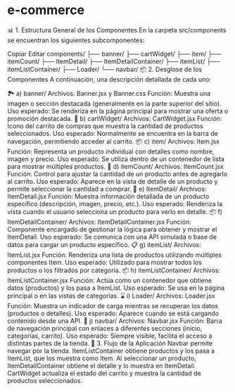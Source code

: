 # e-commerce

📊 1. Estructura General de los Componentes
En la carpeta src/components se encuentran los siguientes subcomponentes:

Copiar
Editar
components/
├── banner/
├── cartWidget/
├── item/
├── itemCount/
├── ItemDetail/
├── ItemDetailContainer/
├── itemList/
├── itemListContainer/
├── Loader/
└── navbar/
📦 2. Desglose de los Componentes
A continuación, una descripción detallada de cada uno:

🏞️ a) banner/
Archivos: Banner.jsx y Banner.css
Función: Muestra una imagen o sección destacada (generalmente en la parte superior del sitio).
Uso esperado: Se renderiza en la página principal para mostrar una oferta o promoción destacada.
🛒 b) cartWidget/
Archivos: CartWidget.jsx
Función: Icono del carrito de compras que muestra la cantidad de productos seleccionados.
Uso esperado: Normalmente se encuentra en la barra de navegación, permitiendo acceder al carrito.
📦 c) item/
Archivos: Item.jsx
Función: Representa un producto individual con detalles como nombre, imagen y precio.
Uso esperado: Se utiliza dentro de un contenedor de lista para mostrar múltiples productos.
🔢 d) itemCount/
Archivos: ItemCount.jsx
Función: Control para ajustar la cantidad de un producto antes de agregarlo al carrito.
Uso esperado: Aparece en la vista de detalle de un producto y permite seleccionar la cantidad a comprar.
📄 e) ItemDetail/
Archivos: ItemDetail.jsx
Función: Muestra información detallada de un producto específico (descripción, imagen, precio, etc.).
Uso esperado: Renderiza la vista cuando el usuario selecciona un producto para verlo en detalle.
📦 f) ItemDetailContainer/
Archivos: ItemDetailContainer.jsx
Función: Componente encargado de gestionar la lógica para obtener y mostrar el ItemDetail.
Uso esperado: Se comunica con una API simulada o base de datos para cargar un producto específico.
📋 g) itemList/
Archivos: ItemList.jsx
Función: Renderiza una lista de productos utilizando múltiples componentes Item.
Uso esperado: Utilizado para mostrar todos los productos o los filtrados por categoría.
📦 h) itemListContainer/
Archivos: ItemListContainer.jsx
Función: Actúa como un contenedor que obtiene datos (productos) y los pasa a ItemList.
Uso esperado: Se usa en la página principal o en las vistas de categorías.
⌛ i) Loader/
Archivos: Loader.jsx
Función: Muestra un indicador de carga mientras se recuperan los datos (productos o detalles).
Uso esperado: Aparece cuando se está cargando contenido desde una API.
🧭 j) navbar/
Archivos: Navbar.jsx
Función: Barra de navegación principal con enlaces a diferentes secciones (inicio, categorías, carrito).
Uso esperado: Siempre visible, facilita el acceso a distintas partes de la tienda.
📌 3. Flujo de la Aplicación
Navbar permite navegar por la tienda.
ItemListContainer obtiene productos y los pasa a ItemList, que los muestra como Item.
Al seleccionar un producto, ItemDetailContainer obtiene el detalle y lo muestra en ItemDetail.
CartWidget actualiza el estado del carrito y muestra la cantidad de productos seleccionados.
